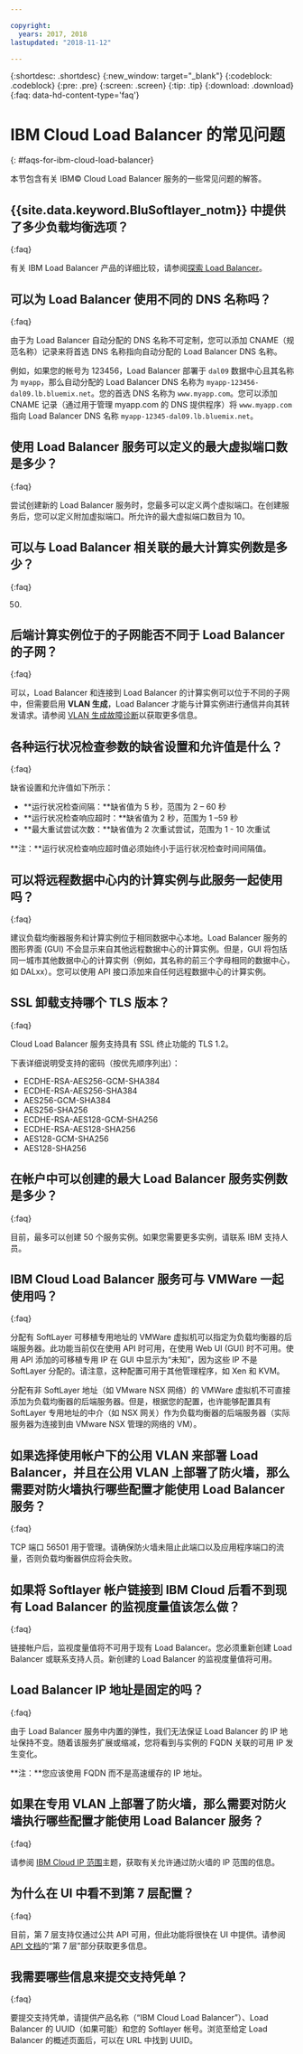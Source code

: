 ```yaml
---

copyright:
  years: 2017, 2018
lastupdated: "2018-11-12"

---
```


{:shortdesc: .shortdesc}
{:new_window: target="_blank"}
{:codeblock: .codeblock}
{:pre: .pre}
{:screen: .screen}
{:tip: .tip}
{:download: .download}
{:faq: data-hd-content-type='faq'}

# IBM Cloud Load Balancer 的常见问题
{: #faqs-for-ibm-cloud-load-balancer}

本节包含有关 IBM© Cloud Load Balancer 服务的一些常见问题的解答。

## {{site.data.keyword.BluSoftlayer_notm}} 中提供了多少负载均衡选项？
{:faq}

有关 IBM Load Balancer 产品的详细比较，请参阅[探索 Load Balancer](/docs/infrastructure/loadbalancer-service?topic=loadbalancer-service-explore)。

## 可以为 Load Balancer 使用不同的 DNS 名称吗？
{:faq}

由于为 Load Balancer 自动分配的 DNS 名称不可定制，您可以添加 CNAME（规范名称）记录来将首选 DNS 名称指向自动分配的 Load Balancer DNS 名称。 

例如，如果您的帐号为 123456，Load Balancer 部署于 `dal09` 数据中心且其名称为 `myapp`，那么自动分配的 Load Balancer DNS 名称为 `myapp-123456-dal09.lb.bluemix.net`。您的首选 DNS 名称为 `www.myapp.com`。您可以添加 CNAME 记录（通过用于管理 myapp.com 的 DNS 提供程序）将 `www.myapp.com` 指向 Load Balancer DNS 名称 `myapp-12345-dal09.lb.bluemix.net`。

## 使用 Load Balancer 服务可以定义的最大虚拟端口数是多少？
{:faq}

尝试创建新的 Load Balancer 服务时，您最多可以定义两个虚拟端口。在创建服务后，您可以定义附加虚拟端口。所允许的最大虚拟端口数目为 10。

## 可以与 Load Balancer 相关联的最大计算实例数是多少？
{:faq}

50.

## 后端计算实例位于的子网能否不同于 Load Balancer 的子网？
{:faq}

可以，Load Balancer 和连接到 Load Balancer 的计算实例可以位于不同的子网中，但需要启用 **VLAN 生成**，Load Balancer 才能与计算实例进行通信并向其转发请求。请参阅 [VLAN 生成故障诊断](/docs/infrastructure/loadbalancer-service?topic=loadbalancer-service-load-balancer-vlan-spanning-troubleshooting)以获取更多信息。

## 各种运行状况检查参数的缺省设置和允许值是什么？
{:faq}

缺省设置和允许值如下所示：

* **运行状况检查间隔：**缺省值为 5 秒，范围为 2 – 60 秒
* **运行状况检查响应超时：**缺省值为 2 秒，范围为 1 –59 秒
* **最大重试尝试次数：**缺省值为 2 次重试尝试，范围为 1 - 10 次重试

**注：**运行状况检查响应超时值必须始终小于运行状况检查时间间隔值。

## 可以将远程数据中心内的计算实例与此服务一起使用吗？
{:faq}

建议负载均衡器服务和计算实例位于相同数据中心本地。Load Balancer 服务的图形界面 (GUI) 不会显示来自其他远程数据中心的计算实例。但是，GUI 将包括同一城市其他数据中心的计算实例（例如，其名称的前三个字母相同的数据中心，如 DALxx）。您可以使用 API 接口添加来自任何远程数据中心的计算实例。

## SSL 卸载支持哪个 TLS 版本？
{:faq}

Cloud Load Balancer 服务支持具有 SSL 终止功能的 TLS 1.2。

下表详细说明受支持的密码（按优先顺序列出）：  

* ECDHE-RSA-AES256-GCM-SHA384
* ECDHE-RSA-AES256-SHA384
* AES256-GCM-SHA384
* AES256-SHA256
* ECDHE-RSA-AES128-GCM-SHA256
* ECDHE-RSA-AES128-SHA256
* AES128-GCM-SHA256
* AES128-SHA256

## 在帐户中可以创建的最大 Load Balancer 服务实例数是多少？
{:faq}

目前，最多可以创建 50 个服务实例。如果您需要更多实例，请联系 IBM 支持人员。 

## IBM Cloud Load Balancer 服务可与 VMWare 一起使用吗？
{:faq}

分配有 SoftLayer 可移植专用地址的 VMWare 虚拟机可以指定为负载均衡器的后端服务器。此功能当前仅在使用 API 时可用，在使用 Web UI (GUI) 时不可用。使用 API 添加的可移植专用 IP 在 GUI 中显示为“未知”，因为这些 IP 不是 SoftLayer 分配的。请注意，这种配置可用于其他管理程序，如 Xen 和 KVM。

分配有非 SoftLayer 地址（如 VMware NSX 网络）的 VMWare 虚拟机不可直接添加为负载均衡器的后端服务器。但是，根据您的配置，也许能够配置具有 SoftLayer 专用地址的中介（如 NSX 网关）作为负载均衡器的后端服务器（实际服务器为连接到由 VMware NSX 管理的网络的 VM）。

## 如果选择使用帐户下的公用 VLAN 来部署 Load Balancer，并且在公用 VLAN 上部署了防火墙，那么需要对防火墙执行哪些配置才能使用 Load Balancer 服务？
{:faq}

TCP 端口 56501 用于管理。请确保防火墙未阻止此端口以及应用程序端口的流量，否则负载均衡器供应将会失败。

## 如果将 Softlayer 帐户链接到 IBM Cloud 后看不到现有 Load Balancer 的监视度量值该怎么做？ 
{:faq}

链接帐户后，监视度量值将不可用于现有 Load Balancer。您必须重新创建 Load Balancer 或联系支持人员。新创建的 Load Balancer 的监视度量值将可用。

## Load Balancer IP 地址是固定的吗？
{:faq}

由于 Load Balancer 服务中内置的弹性，我们无法保证 Load Balancer 的 IP 地址保持不变。随着该服务扩展或缩减，您将看到与实例的 FQDN 关联的可用 IP 发生变化。

**注：**您应该使用 FQDN 而不是高速缓存的 IP 地址。

## 如果在专用 VLAN 上部署了防火墙，那么需要对防火墙执行哪些配置才能使用 Load Balancer 服务？
{:faq}

请参阅 [IBM Cloud IP 范围](/docs/infrastructure/hardware-firewall-dedicated?topic=hardware-firewall-dedicated-ibm-cloud-ip-ranges)主题，获取有关允许通过防火墙的 IP 范围的信息。

## 为什么在 UI 中看不到第 7 层配置？
{:faq}

目前，第 7 层支持仅通过公共 API 可用，但此功能将很快在 UI 中提供。请参阅 [API 文档](/docs/infrastructure/loadbalancer-service?topic=loadbalancer-service-api-reference)的“第 7 层”部分获取更多信息。

## 我需要哪些信息来提交支持凭单？
{:faq}

要提交支持凭单，请提供产品名称（“IBM Cloud Load Balancer”）、Load Balancer 的 UUID（如果可能）和您的 Softlayer 帐号。浏览至给定 Load Balancer 的概述页面后，可以在 URL 中找到 UUID。
